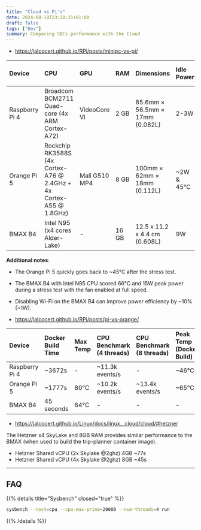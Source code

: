 ```yaml
---
title: "Cloud vs Pi's"
date: 2024-08-10T23:20:21+01:00
draft: false
tags: ["Dev"]
summary: Comparing SBCs performance with the Cloud
---
```



* https://jalcocert.github.io/RPi/posts/minipc-vs-pi/

| Device         | CPU                                       | GPU           | RAM | Dimensions                | Idle Power | Max Power | Power Adapter Requirements |
| :------------- | :---------------------------------------- | :------------- | :-- | :------------------------- | :--------- | :-------- | :-------------------------- |
| Raspberry Pi 4 | Broadcom BCM2711 Quad-core (4x ARM Cortex-A72) | VideoCore VI   | 2 GB | 85.6mm × 56.5mm × 17mm (0.082L) | 2-3W        | 6W        | 5V 3A           |
| Orange Pi 5    | Rockchip RK3588S (4x Cortex-A76 @ 2.4GHz + 4x Cortex-A55 @ 1.8GHz) | Mali G510 MP4 | 8 GB | 100mm × 62mm × 18mm (0.112L) | ~2W & 45°C | 8W    | 5V 4A     |
| BMAX B4        | Intel N95 (x4 cores Alder-Lake)                       | -              | 16 GB | 12.5 x 11.2 x 4.4 cm  (0.608L) | 9W  | 16W & 37°C | -   |


**Additional notes**:

* The Orange Pi 5 quickly goes back to ~45°C after the stress test.
* The BMAX B4 with Intel N95 CPU scored 66°C and 15W peak power during a stress test with the fan enabled at full speed.
* Disabling Wi-Fi on the BMAX B4 can improve power efficiency by ~10% (~1W).

* https://jalcocert.github.io/RPi/posts/pi-vs-orange/

| Device         | Docker Build Time | Max Temp | CPU Benchmark (4 threads) | CPU Benchmark (8 threads) | Peak Temp (Docker Build) | Avg Temp (Docker Build) |
| :------------- | :----------------- | :------- | :------------------------- | :------------------------- | :----------------------- | :----------------------- |
| Raspberry Pi 4 | ~3672s             | -        | ~11.3k events/s            | -                         | ~46°C                   | ~39°C                   |
| Orange Pi 5    | ~1777s             | 80°C    | ~10.2k events/s            | ~13.4k events/s            | ~65°C                   | ~50°C                   |
| BMAX B4        | 45 seconds         | 64°C    | -                          | -                         | -                       | -                       |


* https://jalcocert.github.io/Linux/docs/linux__cloud/cloud/#hetzner

The Hetzner x4 SkyLake and 8GB RAM provides similar performance to the BMAX (when used to build the trip-planner container image).

* Hetzner Shared vCPU (2x Skylake @2ghz) 4GB	~77s
* Hetzner Shared vCPU (4x Skylake @2ghz) 8GB	~45s

---

## FAQ


{{% details title="Sysbench" closed="true" %}}

```sh
sysbench --test=cpu --cpu-max-prime=20000 --num-threads=4 run
```

{{% /details %}}


